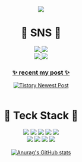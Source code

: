 <div align=center>
	<img src="https://capsule-render.vercel.app/api?type=waving&color=0:9266CC,100:9266CC&&height=210&section=header&text=Si%20Eun%20Github!&fontSize=80&fontColor=ffffff" />	
  
# 🎺 SNS 🎺
<a href="https://poetrysilver99.tistory.com/"><img src="https://img.shields.io/badge/Tistory-000000?style=flat&logo=Tistory&logoColor=white"/><a href="https://poetrysilver99.tistory.com/">
<a href="https://github.com/poemsilver"> <img src="https://img.shields.io/badge/GitHub-181717?style=flat&logo=GitHub&logoColor=white"/> <a href="https://github.com/poemsilver"> 	
<a href="https://www.instagram.com/poemsilver99"><img src="https://img.shields.io/badge/Instagram-E4405F?style=flat&logo=GitHub&logoColor=white"/><a href="https://www.instagram.com/poemsilver99"> <img src="https://img.shields.io/badge/Gmail-EA4335?style=flat&logo=Gmail&logoColor=white"/>
<br>

<h3 align="center">✨ recent my post ✨</h3>

<div align="center" style="text-align:center">

[![Tistory Newest Post](https://tistory-readme-stats.vercel.app/api?name=poetrysilver99)](https://poetrysilver99.tistory.com/4)
<br>
<br>

# 🎨 Teck Stack 🎨
<img src="https://img.shields.io/badge/Python-3776AB?style=flat&logo=Python&logoColor=white"/> <img src="https://img.shields.io/badge/C-A8B9CC?style=flat&logo=C&logoColor=white"/> <img src="https://img.shields.io/badge/AWS-232F3E?style=flat&logo=Amazon AWS&logoColor=white"/> <img src="https://img.shields.io/badge/PHP-777BB4?style=flat&logo=PHP&logoColor=white"/>
<img src="https://img.shields.io/badge/Apache-D22128?style=flat&logo=Apache&logoColor=white"/> 
<br>
<img src="https://img.shields.io/badge/PyCharm-000000?style=flat&logo=PyCharm&logoColor=white"/> 
<img src="https://img.shields.io/badge/Visual Studio Code-007ACC?style=flat&logo=Visual Studio Code&logoColor=white"/>
<img src="https://img.shields.io/badge/Jenkins-D24939?style=flat&logo=Jenkins&logoColor=white"/> 
<img src="https://img.shields.io/badge/PTC-68BC71?style=flat&logo=PTC&logoColor=white"/>
<br>
<br>
[![Anurag's GitHub stats](https://github-readme-stats.vercel.app/api?username=poemsilver)](https://github.com/poemsilver/github-readme-stats)

